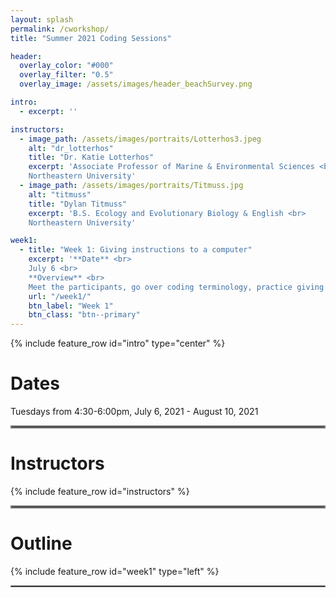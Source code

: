 ```yaml
---
layout: splash
permalink: /cworkshop/
title: "Summer 2021 Coding Sessions"

header:
  overlay_color: "#000"
  overlay_filter: "0.5"
  overlay_image: /assets/images/header_beachSurvey.png

intro: 
  - excerpt: ''

instructors:
  - image_path: /assets/images/portraits/Lotterhos3.jpeg
    alt: "dr_lotterhos"
    title: "Dr. Katie Lotterhos"
    excerpt: 'Associate Professor of Marine & Environmental Sciences <br>
    Northeastern University'
  - image_path: /assets/images/portraits/Titmuss.jpg
    alt: "titmuss"
    title: "Dylan Titmuss"
    excerpt: 'B.S. Ecology and Evolutionary Biology & English <br>
    Northeastern University'

week1:
  - title: "Week 1: Giving instructions to a computer"
    excerpt: '**Date** <br>
    July 6 <br>
    **Overview** <br>
    Meet the participants, go over coding terminology, practice giving explicit instructions, and try paired coding.'
    url: "/week1/"
    btn_label: "Week 1"
    btn_class: "btn--primary"
---
```


{% include feature_row id="intro" type="center" %}

# Dates
Tuesdays from 4:30-6:00pm, July 6, 2021 - August 10, 2021

<hr style="border:2px solid gray">

# Instructors
{% include feature_row id="instructors" %}

<hr style="border:2px solid gray">

# Outline
{% include feature_row id="week1" type="left" %}

<hr style="border:1px solid gray">
